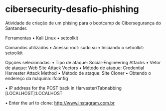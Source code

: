 # cibersecurity-desafio-phishing
Atividade de criação de um phising para o bootcamp de Cibersegurança do Santander.

Ferramentas
•	Kali Linux
•	setoolkit

Comandos utilizados
•	Acesso root: sudo su
•	Iniciando o setoolkit: setoolkit

Opções selecionadas:
•	Tipo de ataque: Social-Engineering Attacks
•	Vetor de ataque: Web Site Attack Vectors
•	Método de ataque: Credential Harvester Attack Method 
•	Método de ataque: Site Cloner
•	Obtendo o endereço da máquina: ifconfig

•	IP address for the POST back in Harvester/Tabnabbing [LOCALHOST]:LOCALHOST

•	Enter the url to clone: http://www.instagram.com.br

